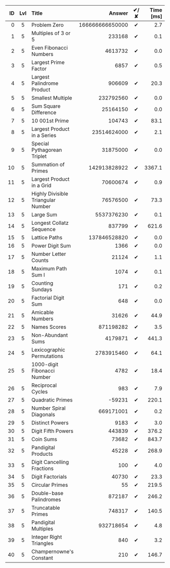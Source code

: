 | ID | Lvl | Title                              |          Answer | ✔/✘ | Time [ms] |
| -: | :-: | :--------------------------------- | --------------: | :-: | --------: |
|  0 |  5  | Problem Zero                       | 166666666650000 |  ✔  |       2.7 |
|  1 |  5  | Multiples of 3 or 5                |          233168 |  ✔  |       0.1 |
|  2 |  5  | Even Fibonacci Numbers             |         4613732 |  ✔  |       0.0 |
|  3 |  5  | Largest Prime Factor               |            6857 |  ✔  |       0.5 |
|  4 |  5  | Largest Palindrome Product         |          906609 |  ✔  |      20.3 |
|  5 |  5  | Smallest Multiple                  |       232792560 |  ✔  |       0.0 |
|  6 |  5  | Sum Square Difference              |        25164150 |  ✔  |       0.0 |
|  7 |  5  | 10 001st Prime                     |          104743 |  ✔  |      83.1 |
|  8 |  5  | Largest Product in a Series        |     23514624000 |  ✔  |       2.1 |
|  9 |  5  | Special Pythagorean Triplet        |        31875000 |  ✔  |       0.0 |
| 10 |  5  | Summation of Primes                |    142913828922 |  ✔  |    3367.1 |
| 11 |  5  | Largest Product in a Grid          |        70600674 |  ✔  |       0.9 |
| 12 |  5  | Highly Divisible Triangular Number |        76576500 |  ✔  |      73.3 |
| 13 |  5  | Large Sum                          |      5537376230 |  ✔  |       0.1 |
| 14 |  5  | Longest Collatz Sequence           |          837799 |  ✔  |     621.6 |
| 15 |  5  | Lattice Paths                      |    137846528820 |  ✔  |       0.0 |
| 16 |  5  | Power Digit Sum                    |            1366 |  ✔  |       0.0 |
| 17 |  5  | Number Letter Counts               |           21124 |  ✔  |       1.1 |
| 18 |  5  | Maximum Path Sum I                 |            1074 |  ✔  |       0.1 |
| 19 |  5  | Counting Sundays                   |             171 |  ✔  |       0.2 |
| 20 |  5  | Factorial Digit Sum                |             648 |  ✔  |       0.0 |
| 21 |  5  | Amicable Numbers                   |           31626 |  ✔  |      44.9 |
| 22 |  5  | Names Scores                       |       871198282 |  ✔  |       3.5 |
| 23 |  5  | Non-Abundant Sums                  |         4179871 |  ✔  |     441.3 |
| 24 |  5  | Lexicographic Permutations         |      2783915460 |  ✔  |      64.1 |
| 25 |  5  | 1000-digit Fibonacci Number        |            4782 |  ✔  |      18.4 |
| 26 |  5  | Reciprocal Cycles                  |             983 |  ✔  |       7.9 |
| 27 |  5  | Quadratic Primes                   |          -59231 |  ✔  |     220.1 |
| 28 |  5  | Number Spiral Diagonals            |       669171001 |  ✔  |       0.2 |
| 29 |  5  | Distinct Powers                    |            9183 |  ✔  |       3.0 |
| 30 |  5  | Digit Fifth Powers                 |          443839 |  ✔  |     376.2 |
| 31 |  5  | Coin Sums                          |           73682 |  ✔  |     843.7 |
| 32 |  5  | Pandigital Products                |           45228 |  ✔  |     268.9 |
| 33 |  5  | Digit Cancelling Fractions         |             100 |  ✔  |       4.0 |
| 34 |  5  | Digit Factorials                   |           40730 |  ✔  |      23.3 |
| 35 |  5  | Circular Primes                    |              55 |  ✔  |     219.5 |
| 36 |  5  | Double-base Palindromes            |          872187 |  ✔  |     246.2 |
| 37 |  5  | Truncatable Primes                 |          748317 |  ✔  |     140.5 |
| 38 |  5  | Pandigital Multiples               |       932718654 |  ✔  |       4.8 |
| 39 |  5  | Integer Right Triangles            |             840 |  ✔  |       3.2 |
| 40 |  5  | Champernowne's Constant            |             210 |  ✔  |     146.7 |